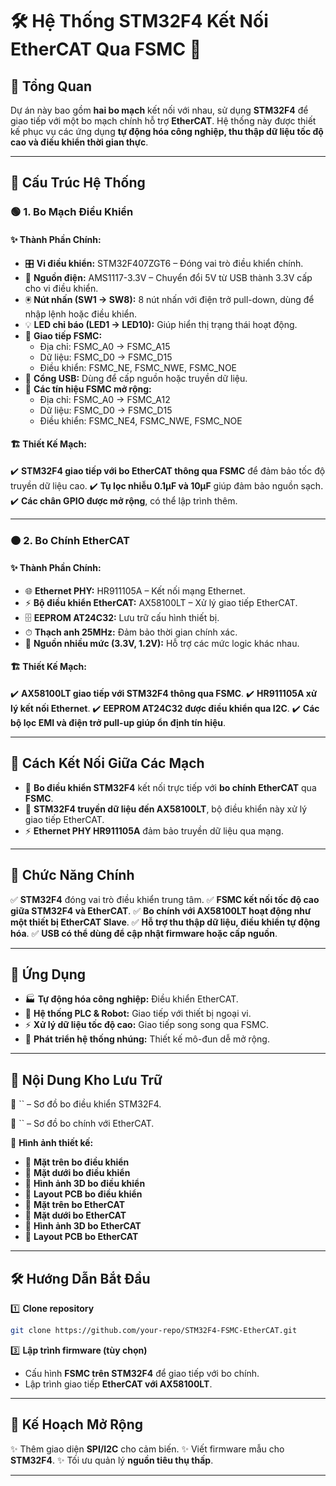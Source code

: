 # 🛠 Hệ Thống STM32F4 Kết Nối EtherCAT Qua FSMC 🚀

## 📌 Tổng Quan
Dự án này bao gồm **hai bo mạch** kết nối với nhau, sử dụng **STM32F4** để giao tiếp với một bo mạch chính hỗ trợ **EtherCAT**. Hệ thống này được thiết kế phục vụ các ứng dụng **tự động hóa công nghiệp, thu thập dữ liệu tốc độ cao và điều khiển thời gian thực**.

---

## 🔧 Cấu Trúc Hệ Thống
### 🟢 1. Bo Mạch Điều Khiển
#### ✨ **Thành Phần Chính:**
- 🎛 **Vi điều khiển:** STM32F407ZGT6 – Đóng vai trò điều khiển chính.
- 🔋 **Nguồn điện:** AMS1117-3.3V – Chuyển đổi 5V từ USB thành 3.3V cấp cho vi điều khiển.
- 🖲 **Nút nhấn (SW1 → SW8):** 8 nút nhấn với điện trở pull-down, dùng để nhập lệnh hoặc điều khiển.
- 💡 **LED chỉ báo (LED1 → LED10):** Giúp hiển thị trạng thái hoạt động.
- 🔗 **Giao tiếp FSMC:**
  - Địa chỉ: FSMC_A0 → FSMC_A15
  - Dữ liệu: FSMC_D0 → FSMC_D15
  - Điều khiển: FSMC_NE, FSMC_NWE, FSMC_NOE
- 🔌 **Cổng USB:** Dùng để cấp nguồn hoặc truyền dữ liệu.
- 🔄 **Các tín hiệu FSMC mở rộng:**
  - Địa chỉ: FSMC_A0 → FSMC_A12
  - Dữ liệu: FSMC_D0 → FSMC_D15
  - Điều khiển: FSMC_NE4, FSMC_NWE, FSMC_NOE

#### 🏗 **Thiết Kế Mạch:**
✔️ **STM32F4 giao tiếp với bo EtherCAT thông qua FSMC** để đảm bảo tốc độ truyền dữ liệu cao.
✔️ **Tụ lọc nhiễu 0.1µF và 10µF** giúp đảm bảo nguồn sạch.
✔️ **Các chân GPIO được mở rộng**, có thể lập trình thêm.

---

### 🟠 2. Bo Chính EtherCAT
#### ✨ **Thành Phần Chính:**
- 🌐 **Ethernet PHY:** HR911105A – Kết nối mạng Ethernet.
- ⚡ **Bộ điều khiển EtherCAT:** AX58100LT – Xử lý giao tiếp EtherCAT.
- 🗄 **EEPROM AT24C32:** Lưu trữ cấu hình thiết bị.
- ⏱ **Thạch anh 25MHz:** Đảm bảo thời gian chính xác.
- 🔋 **Nguồn nhiều mức (3.3V, 1.2V):** Hỗ trợ các mức logic khác nhau.

#### 🏗 **Thiết Kế Mạch:**
✔️ **AX58100LT giao tiếp với STM32F4 thông qua FSMC**.
✔️ **HR911105A xử lý kết nối Ethernet**.
✔️ **EEPROM AT24C32 được điều khiển qua I2C**.
✔️ **Các bộ lọc EMI và điện trở pull-up giúp ổn định tín hiệu**.

---

## 🔄 **Cách Kết Nối Giữa Các Mạch**
- 📌 **Bo điều khiển STM32F4** kết nối trực tiếp với **bo chính EtherCAT** qua **FSMC**.
- 📡 **STM32F4 truyền dữ liệu đến AX58100LT**, bộ điều khiển này xử lý giao tiếp EtherCAT.
- ⚡ **Ethernet PHY HR911105A** đảm bảo truyền dữ liệu qua mạng.

---

## 🎯 Chức Năng Chính
✅ **STM32F4** đóng vai trò điều khiển trung tâm.
✅ **FSMC kết nối tốc độ cao giữa STM32F4 và EtherCAT**.
✅ **Bo chính với AX58100LT hoạt động như một thiết bị EtherCAT Slave**.
✅ **Hỗ trợ thu thập dữ liệu, điều khiển tự động hóa**.
✅ **USB có thể dùng để cập nhật firmware hoặc cấp nguồn**.

---

## 🚀 Ứng Dụng
- 🏭 **Tự động hóa công nghiệp:** Điều khiển EtherCAT.
- 🤖 **Hệ thống PLC & Robot:** Giao tiếp với thiết bị ngoại vi.
- ⚡ **Xử lý dữ liệu tốc độ cao:** Giao tiếp song song qua FSMC.
- 🔬 **Phát triển hệ thống nhúng:** Thiết kế mô-đun dễ mở rộng.

---

## 📂 Nội Dung Kho Lưu Trữ
📜 `` – Sơ đồ bo điều khiển STM32F4.

📜 `` – Sơ đồ bo chính với EtherCAT.


📸 **Hình ảnh thiết kế:**
- 🔼 **Mặt trên bo điều khiển**
- 🔽 **Mặt dưới bo điều khiển**
- 🎨 **Hình ảnh 3D bo điều khiển**
- 📏 **Layout PCB bo điều khiển**
- 🔼 **Mặt trên bo EtherCAT**
- 🔽 **Mặt dưới bo EtherCAT**
- 🎨 **Hình ảnh 3D bo EtherCAT**
- 📏 **Layout PCB bo EtherCAT**

---

## 🛠 Hướng Dẫn Bắt Đầu
1️⃣ **Clone repository**
   ```sh
   git clone https://github.com/your-repo/STM32F4-FSMC-EtherCAT.git
   ```
3️⃣ **Lập trình firmware (tùy chọn)**
   - Cấu hình **FSMC trên STM32F4** để giao tiếp với bo chính.
   - Lập trình giao tiếp **EtherCAT với AX58100LT**.

---

## 🔮 Kế Hoạch Mở Rộng
✨ Thêm giao diện **SPI/I2C** cho cảm biến.
✨ Viết firmware mẫu cho **STM32F4**.
✨ Tối ưu quản lý **nguồn tiêu thụ thấp**.

---
